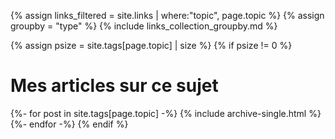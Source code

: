 {% assign links_filtered = site.links | where:"topic", page.topic %}
{% assign groupby = "type" %}
{% include links_collection_groupby.md %}


{% assign psize = site.tags[page.topic] | size %}
{% if psize != 0 %} 
# Mes articles sur ce sujet
  {%- for post in site.tags[page.topic] -%}
  {% include archive-single.html %}
{%- endfor -%}
{% endif %}

